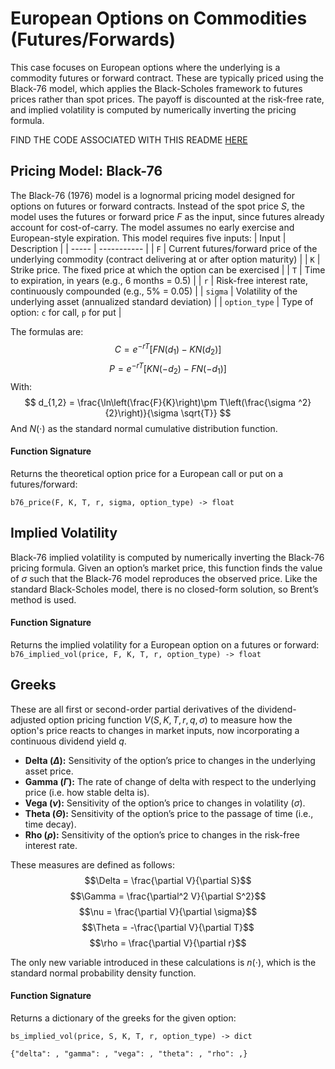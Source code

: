 # European Options on Commodities (Futures/Forwards)

This case focuses on European options where the underlying is a commodity futures or forward contract. These are typically priced using the Black-76 model, which applies the Black-Scholes framework to futures prices rather than spot prices. The payoff is discounted at the risk-free rate, and implied volatility is computed by numerically inverting the pricing formula.

FIND THE CODE ASSOCIATED WITH THIS README [HERE](../src/3_european_commodities.py)

## Pricing Model: Black-76
The Black-76 (1976) model is a lognormal pricing model designed for options on futures or forward contracts. Instead of the spot price $S$, the model uses the futures or forward price $F$ as the input, since futures already account for cost-of-carry. The model assumes no early exercise and European-style expiration. This model requires five inputs:
| Input | Description |
| ----- | ----------- |
| `F` |	Current futures/forward price of the underlying commodity (contract delivering at or after option maturity) |
| `K` | Strike price. The fixed price at which the option can be exercised |
| `T` |	Time to expiration, in years (e.g., 6 months = 0.5) |
| `r` |	Risk-free interest rate, continuously compounded (e.g., 5% = 0.05) |
| `sigma` |	Volatility of the underlying asset (annualized standard deviation) |
| `option_type` | Type of option: `c` for call, `p` for put |

The formulas are:
$$
C=e^{-rT}\left[FN(d_1)-KN(d_2)\right]
$$
$$
P=e^{-rT}\left[KN(-d_2)-FN(-d_1)\right]
$$
With:
$$
d_{1,2} = \frac{\ln\left(\frac{F}{K}\right)\pm T\left(\frac{\sigma ^2}{2}\right)}{\sigma \sqrt{T}}
$$
And $N(\cdot)$ as the standard normal cumulative distribution function. 

#### Function Signature
Returns the theoretical option price for a European call or put on a futures/forward:

`b76_price(F, K, T, r, sigma, option_type) -> float`

## Implied Volatility

Black-76 implied volatility is computed by numerically inverting the Black-76 pricing formula. Given an option’s market price, this function finds the value of $\sigma$ such that the Black-76 model reproduces the observed price. Like the standard Black-Scholes model, there is no closed-form solution, so Brent’s method is used.

#### Function Signature
Returns the implied volatility for a European option on a futures or forward:
`b76_implied_vol(price, F, K, T, r, option_type) -> float`

## Greeks

These are all first or second-order partial derivatives of the dividend-adjusted option pricing function $V(S,K,T,r,q, \sigma)$ to measure how the option's price reacts to changes in market inputs, now incorporating a continuous dividend yield $q$.

- **Delta ($\Delta$):** Sensitivity of the option’s price to changes in the underlying asset price.
- **Gamma ($\Gamma$):** The rate of change of delta with respect to the underlying price (i.e. how stable delta is).
- **Vega ($\nu$):** Sensitivity of the option’s price to changes in volatility ($\sigma$).
- **Theta ($\Theta$):** Sensitivity of the option’s price to the passage of time (i.e., time decay).
- **Rho ($\rho$):** Sensitivity of the option’s price to changes in the risk-free interest rate.

These measures are defined as follows:
$$\Delta = \frac{\partial V}{\partial S}$$
$$\Gamma = \frac{\partial^2 V}{\partial S^2}$$
$$\nu = \frac{\partial V}{\partial \sigma}$$
$$\Theta = -\frac{\partial V}{\partial T}$$
$$\rho = \frac{\partial V}{\partial r}$$

The only new variable introduced in these calculations is $n(\cdot)$, which is the standard normal probability density function.
#### Function Signature
Returns a dictionary of the greeks for the given option:

`bs_implied_vol(price, S, K, T, r, option_type) -> dict`

`{"delta": , "gamma": , "vega": , "theta": , "rho": ,}`